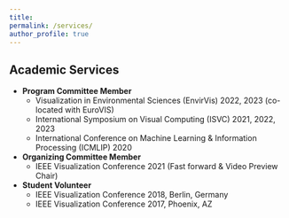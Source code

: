 ```yaml
---
title:
permalink: /services/
author_profile: true
---
```

Academic Services
------
- **Program Committee Member**
  - Visualization in Environmental Sciences (EnvirVis) 2022, 2023 (co-located with EuroVIS)
  - International Symposium on Visual Computing (ISVC) 2021, 2022, 2023
  - International Conference on Machine Learning & Information Processing (ICMLIP) 2020
- **Organizing Committee Member**
  - IEEE Visualization Conference 2021 (Fast forward & Video Preview Chair)
- **Student Volunteer**
  - IEEE Visualization Conference 2018,  Berlin, Germany
  - IEEE Visualization Conference 2017, Phoenix, AZ

